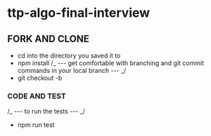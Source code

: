 # ttp-algo-final-interview

## FORK AND CLONE

- cd into the directory you saved it to
- npm install
  /_ --- get comfortable with branching and git commit commands in your local branch --- _/
- git checkout -b <your-branch-name>

### CODE AND TEST

/_ --- to run the tests --- _/

- npm run test
